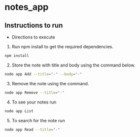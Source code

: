 # notes_app

## Instructions to run

* Directions to execute 
1. Run npm install to get the required dependencies.
```bash
npm install
```
2. Store the note with title and body using the command below.
```bash
node app Add --title="-" --body="-"
```
3. Remove the note using the command.
```bash
node app Remove --title="-"
```
4. To see your notes run
```bash 
node app List
```
5. To search for the note run
```bash 
node app Read --title="-"
 ```
